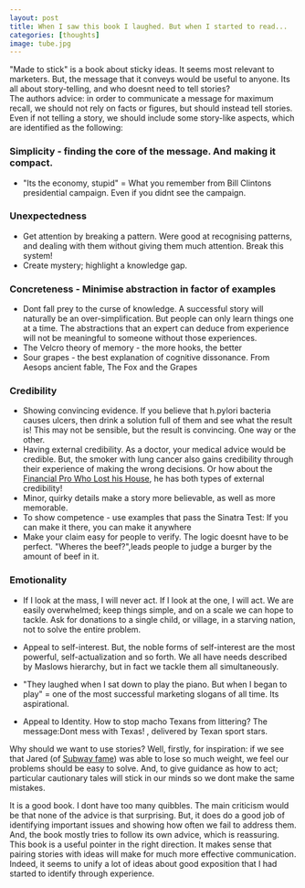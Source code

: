 ```yaml
---
layout: post
title: When I saw this book I laughed. But when I started to read...
categories: [thoughts]
image: tube.jpg
---
```


"Made to stick" is a book about sticky ideas. It seems most relevant to marketers. But, the message that it conveys would be useful to anyone. Its all about story-telling, and who doesnt need to tell stories?  
The authors advice: in order to communicate a message for maximum recall, we should not rely on facts or figures, but should instead tell stories. Even if not telling a story, we should include some story-like aspects, which are identified as the following:

<h3>Simplicity - finding the core of the message. And making it compact.</h3>

- "Its the economy, stupid" = What you remember from Bill Clintons presidential campaign. Even if you didnt see the campaign.  

<h3>Unexpectedness</h3>

- Get attention by breaking a pattern. Were good at recognising patterns, and dealing with them without giving them much attention. Break this system!  
- Create mystery; highlight a knowledge gap.  

<h3>Concreteness - Minimise abstraction in factor of examples</h3>

- Dont fall prey to the curse of knowledge. A successful story will naturally be an over-simplification. But people can only learn things one at a time.
 The abstractions that an expert can deduce from experience will not be meaningful to someone without those experiences.  
- The Velcro theory of memory - the more hooks, the better  
- Sour grapes - the best explanation of cognitive dissonance. From Aesops ancient fable, The Fox and the Grapes  

<h3>Credibility</h3>

- Showing convincing evidence. If you believe that h.pylori bacteria causes ulcers, then drink a solution full of them and see what the result is!
 This may not be sensible, but the result is convincing. One way or the other.  
- Having external credibility. As a doctor, your medical advice would be credible. 
But, the smoker with lung cancer also gains credibility through their experience of making the wrong decisions. 
Or how about the [Financial Pro Who Lost his House](http://www.nytimes.com/2011/11/09/business/how-a-financial-pro-lost-his-house.html?pagewanted=all), he has both types of external credibility!  
- Minor, quirky details make a story more believable, as well as more memorable.  
- To show competence - use examples that pass the Sinatra Test: If you can make it there, you can make it anywhere  
- Make your claim easy for people to verify. The logic doesnt have to be perfect. "Wheres the beef?",leads people to judge a burger by the amount of beef in it.  

<h3>Emotionality</h3>

- If I look at the mass, I will never act. If I look at the one, I will act. We are easily overwhelmed; keep things simple, and on a scale we can hope to tackle.
 Ask for donations to a single child, or village, in a starving nation, not to solve the entire problem.  
- Appeal to self-interest. But, the noble forms of self-interest are the most powerful, self-actualization and so forth.
 We all have needs described by Maslows hierarchy, but in fact we tackle them all simultaneously. 
- "They laughed when I sat down to play the piano. But when I began to play" = one of the most successful marketing slogans of all time. Its aspirational.  

- Appeal to Identity. How to stop macho Texans from littering? The message:Dont mess with Texas! , delivered by Texan sport stars.  

Why should we want to use stories? Well, firstly, for inspiration: if we see that Jared (of [Subway fame](http://en.wikipedia.org/wiki/Jared_Fogle)) was able to lose so much weight, we feel our problems should be easy to solve.
 And, to give guidance as how to act; particular cautionary tales will stick in our minds so we dont make the same mistakes.  


It is a good book. I dont have too many quibbles. The main criticism would be that none of the advice is that surprising. 
But, it does do a good job of identifying important issues and showing how often we fail to address them. And, the book mostly tries to follow its own advice, which is reassuring.
This book is a useful pointer in the right direction. It makes sense that pairing stories with ideas will make for much more effective communication. Indeed, it seems to unify a lot of ideas about good exposition that I had started to identify through experience.
